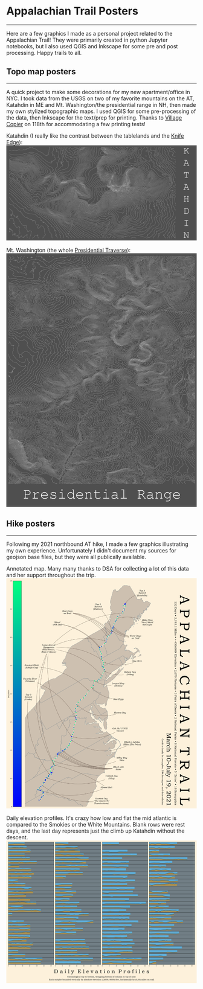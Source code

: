 # Appalachian Trail Posters
---

Here are a few graphics I made as a personal project related to the Appalachian Trail! They were primarily created in python Jupyter notebooks, but I also used QGIS and Inkscape for some pre and post processing. Happy trails to all.


## Topo map posters
---

A quick project to make some decorations for my new apartment/office in NYC. I took data from the USGS on two of my favorite mountains on the AT, Katahdin in ME and Mt. Washington/the presidential range in NH, then made my own stylized topographic maps. I used QGIS for some pre-processing of the data, then Inkscape for the text/prep for printing. Thanks to [Village Copier](http://www.villagecopier.com/) on 118th for accommodating a few printing tests!


Katahdin (I really like the contrast between the tablelands and the [Knife Edge](https://www.hikingme.com/Trails/Highlands/Baxter/KnifeEdge.html)):
![](https://github.com/ben-cassese/appalachian-trail-graphics/blob/main/Mountain_Posters/katahdin_final.png)

Mt. Washington (the whole [Presidential Traverse](https://www.alltrails.com/trail/us/new-hampshire/presidential-traverse-trail)):
![](https://github.com/ben-cassese/appalachian-trail-graphics/blob/main/Mountain_Posters/washington_final.png)

## Hike posters
---

Following my 2021 northbound AT hike, I made a few graphics illustrating my own experience.
Unfortunately I didn't document my sources for geojson base files, but they were all publically available.

Annotated map. Many many thanks to DSA for collecting a lot of this data and her support throughout the trip.
![](https://github.com/ben-cassese/appalachian-trail-graphics/blob/main/Appalachian_Trail_2021/annotated_map.png)

Daily elevation profiles. It's crazy how low and flat the mid atlantic is compared to the Smokies or the White Mountains. Blank rows were rest days, and the last day represents just the climb up Katahdin without the descent.
![](https://github.com/ben-cassese/appalachian-trail-graphics/blob/main/Appalachian_Trail_2021/daily_profiles.png)
